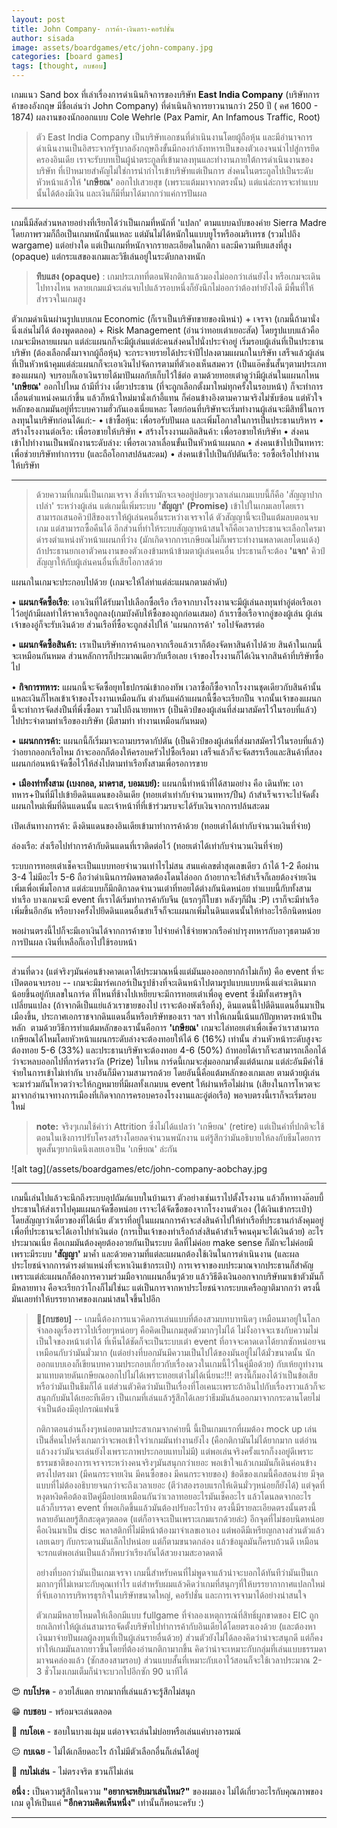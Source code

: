 ```yaml
---
layout: post
title: John Company- การค้า-เงินตรา-คอรัปชั่น
author: sisada
image: assets/boardgames/etc/john-company.jpg
categories: [board games]
tags: [thought, กบชอบ]
---
```

เกมแนว Sand box ที่เล่าเรื่องการดำเนินกิจการของบริษัท **East India Company** (บริษัทการค้าของอังกฤษ มีชื่อเล่นว่า John Company) ที่ดำเนินกิจการยาวนานกว่า 250 ปี ( คศ 1600 - 1874) ผลงานของนักออกแบบ Cole Wehrle (Pax Pamir, An Infamous Traffic, Root)

> ตัว East India Company เป็นบริษัทเอกชนที่ดำเนินงานโดยผู้ถือหุ้น และมีอำนาจการดำเนินงานเป็นอิสระจากรัฐบาลอังกฤษถึงขั้นมีกองกำลังทหารเป็นของตัวเองจนนำไปสู่การยึดครองอินเดีย เราจะรับบทเป็นผู้นำตระกูลที่เข้ามาลงทุนและทำงานภายใต้การดำเนินงานของบริษัท ที่เป้าหมายสำคัญไม่ใช่การนำกำไรเข้าบริษัทแต่เป็นการ ส่งคนในตระกูลไปเป็นระดับหัวหน้าแล้วให้ **'เกษียณ'** ออกไปเสวยสุข (เพราะแต้มมาจากตรงนั้น) แต่แน่ล่ะการจะทำแบบนั้นได้ต้องมีเงิน และเงินก็มีที่มาได้มากกว่าแค่การปันผล




---



เกมนี้มีสัดส่วนหลายอย่างที่เรียกได้ว่าเป็นเกมที่หนักที่ 'แปลก' ตามแบบฉบับของค่าย Sierra Madre โดยภาพรวมก็ถือเป็นเกมหนักนั้นแหละ แต่มันไม่ได้หนักในแบบยูโรหรืออเมริเทรช (รวมไปถึง wargame) แต่อย่างใด แต่เป็นเกมที่หนักจากรายละเอียดในกติกา และมีความทึบแสงที่สูง (opaque) แต่กระแสของเกมและวิธีเล่นอยู่ในระดับกลางหนัก

> **ทึบแสง (opaque)** : เกมประเภทที่ตอนฟังกติกาแล้วมองไม่ออกว่าเล่นยังไง หรือเกมจะเดินไปทางไหน หลายเกมแม้จะเล่นจบไปแล้วรอบหนึ่งก็ยังนึกไม่ออกว่าต้องทำยังไงดี มีพื้นที่ให้สำรวจในเกมสูง


ตัวเกมดำเนินผ่านรูปแบบเกม Economic (ก็เราเป็นบริษัทขายของนิหน่า) + เจรจา (เกมนี้ถ้ามานั่งนิ่งเล่นไม่ได้ ต้องพูดตลอด) + Risk Management (อ่านว่าทอยเต๋าเยอะสัด) โดยรูปแบบแล้วคือเกมจะมีหลายแผนก แต่ล่ะแผนกก็จะมีผู้เล่นแต่ล่ะคนส่งคนไปนั่งประจำอยู่ เริ่มรอบผู้เล่นที่เป็นประธานบริษัท (ต้องเลือกตั้งมาจากผู้ถือหุ้น) จะกระจายรายได้ประจำปีไปลงตามแผนกในบริษัท เสร็จแล้วผู้เล่นที่เป็นหัวหน้าคุมแต่ล่ะแผนกก็จะเอาเงินไปจัดการตามที่ตัวเองเห็นสมควร (เป็นแอ๊คชั่นสั้นๆตามประเภทของแผนก) จบรอบก็เอาเงินรายได้มาปันผลกับเก็บไว้ใช้ต่อ ตามด้วยทอยเต๋าดูว่ามีผู้เล่นในแผนกไหน **'เกษียณ'** ออกไปไหม ถ้ามีที่ว่าง เดี๋ยวประธาน (ที่จะถูกเลือกตั้งมาใหม่ทุกครั้งในรอบหน้า) ก็จะทำการเลื่อนตำแหน่งคนเก่าขึ้น แล้วก็หน้าใหม่มานั่งเก้าอี้แทน ก็ค่อนข้างอิงตามความจริงไม่ซับซ้อน แต่หัวใจหลักของเกมมันอยู่ที่ระบบความฮั่วกันเองเนี่ยแหละ โดยก่อนที่บริษัทจะเริ่มทำงานผู้เล่นจะมีสิทธิ์ในการลงทุนในบริษัทก่อนได้แก่:-
• เข้าซื้อหุ้น: เพื่อรอรับปันผล และเพิ่มโอกาสในการเป็นประธานบริหาร
• สร้างโรงงานต่อเรือ: เพื่อรอขายให้บริษัท
• สร้างโรงงานผลิตสินค้า: เพื่อรอขายให้บริษัท
• ส่งคนเข้าไปทำงานเป็นพนักงานระดับล่าง: เพื่อรอเวลาเลื่อนขั้นเป็นหัวหน้าแผนกก
• ส่งคนเข้าไปเป็นทหาร: เพื่อช่วยบริษัททำการรบ (และถือโอกาสปล้นสะดม)
• ส่งคนเข้าไปเป็นกัปตันเรือ: รอซื้อเรือไปทำงานให้บริษัท




---



> ด้วยความที่เกมนี้เป็นเกมเจรจา สิ่งที่เรามักจะเจออยู่บ่อยๆเวลาเล่นเกมแบบนี้ก็คือ 'สัญญาปากเปล่า' ระหว่างผู้เล่น แต่เกมนี้เพิ่มระบบ **'สัญญา' (Promise)** เข้าไปในเกมเลยโดยเราสามารถเสนอคิวป์สีของเราให้ผู้เล่นคนอื่นระหว่างเจรจาได้ ตัวสัญญานี้จะเป็นแต้มลบตอนจบเกม แต่สามารถซื้อคืนได้ อีกส่วนที่ทำให้ระบบสัญญาหน้าสนใจก็คือเวลาประธานจะเลือกใครมาดำรงตำแหน่งหัวหน้าแผนกที่ว่าง (มักเกิดจากการเกษียณไม่ก็เพราะทำงานพลาดเลยโดนเด้ง) ถ้าประธานยกเอาตัวคนงานของตัวเองข้ามหน้าข้ามตาผู้เล่นคนอื่น ประธานก็จะต้อง **'แจก'** คิวป์สัญญาให้กับผู้เล่นคนอื่นที่เสียโอกาสด้วย


แผนกในเกมจะประกอบไปด้วย (เกมจะให้ไล่ทำแต่ล่ะแผนกตามลำดับ)

• **แผนกจัดซื้อเรือ**: เอาเงินที่ได้รับมาไปเลือกซื้อเรือ เรือจากบางโรงงานจะมีผู้เล่นลงทุนทำอู่ต่อเรือเอาไว้อยู่ถ้ามีผลทำให้ราคาเรือถูกลง(เกมบังคับให้ซื้อของถูกก่อนเสมอ) ถ้าเราซื้อเรือจากอู่ของผู้เล่น ผู้เล่นเจ้าของอู่ก็จะรับเงินด้วย ส่วนเรือที่ซื้อจะถูกส่งไปให้ 'แผนกการค้า' รอไปจัดสรรต่อ

• **แผนกจัดซื้อสินค้า:** เราเป็นบริษัทการค้านอกจากเรือแล้วเราก็ต้องจัดหาสินค้าไปด้วย สินค้าในเกมนี้จะเหมือนกันหมด ส่วนหลักการก็ประมาณเดียวกับเรือเลย เจ้าของโรงงานก็ได้เงินจากสินค้าที่บริษัทซื้อไป

• **กิจการทหาร:** แผนกนี้จะจัดซื้อยุทโธปกรณ์เข้ากองทัพ เวลาซื้อก็ซื้อจากโรงงานชุดเดียวกับสินค้านั้นแหละเงินก็ไหลเข้าเจ้าของโรงงานเหมือนกัน ต่างกันแค่ถ้าแผนกนี้ซื้อจะเรียกปืน จากนั้นเจ้าของแผนกนี้จะทำการจัดส่งปืนที่พึ่งซื้อมา รวมไปถึงนายทหาร (เป็นคิวป์ของผู้เล่นที่ส่งมาสมัครไว้ในรอบที่แล้ว) ไปประจำตามท่าเรือของบริษัท (มีสามท่า ทำงานเหมือนกันหมด)

• **แผนกการค้า:** แผนกนี้ก็เริ่มมาจะถามบรรดากัปตัน (เป็นคิวป์ของผู้เล่นที่ส่งมาสมัครไว้ในรอบที่แล้ว) ว่าอยากออกเรือไหม ถ้าจะออกก็ต้องให้ครอบครัวไปซื้อเรือมา เสร็จแล้วก็จะจัดสรรเรือและสินค้าที่สองแผนกก่อนหน้าจัดซื้อไว้ให้ส่งไปตามท่าเรือทั้งสามเพื่อรอการขาย

• **เมืองท่าทั้งสาม (เบงกอล, มาดราส, บอมเบย์):** แผนกนี้ทำหน้าที่ได้สามอย่าง คือ
เดินทัพ: เอาทหาร+ปืนที่มีไปเข้ายึดดินแดนของอินเดีย (ทอยเต๋าเท่ากับจำนวนทหาร/ปืน) ถ้าสำเร็จเราจะไปจัดตั้งแผนกใหม่เพิ่มที่ดินแดนนั้น และเจ้าหน้าที่ที่เข้าร่วมรบจะได้รับเงินจากการปล้นสะดม


เปิดเส้นทางการค้า: ดึงดินแดนของอินเดียเข้ามาทำการค้าด้วย (ทอยเต๋าได้เท่ากับจำนวนเงินที่จ่าย)


ล่องเรือ: ส่งเรือไปทำการค้ากับดินแดนที่เราติดต่อไว้ (ทอยเต๋าได้เท่ากับจำนวนเงินที่จ่าย)


ระบบการทอยเต๋าเช็คจะเป็นแบบทอยจำนวนเท่าไรไม่สน สนแค่เลขต่ำสุดเลขเดียว ถ้าได้ 1-2 คือผ่าน 3-4 ไม่มีอะไร 5-6 ถือว่าดำเนินการผิดพลาดต้องโดนไล่ออก ถ้าอยากจะให้สำเร็จก็เลยต้องจ่ายเงินเพิ่มเพื่อเพิ่มโอกาส แต่ล่ะแบบก็มีกติกาลดจำนวนเต๋าที่ทอยได้ต่างกันนิดหน่อย ทำแบบนี้กับทั้งสามท่าเรือ บางเกมจะมี event ที่เราได้เริ่มทำการค้ากับจีน (แรกๆก็ใบชา หลังๆก็ฝิ่น :P) เราก็จะมีท่าเรือเพิ่มขึ้นอีกอัน หรือบางครั้งไปยึดดินแดนอื่นสำเร็จก็จะแผนกเพิ่มในดินแดนนั้นให้ทำอะไรอีกนิดหน่อย

พอผ่านตรงนี้ไปก็จะมีเอาเงินได้จากการค้าขาย ไปจ่ายค่าใช้จ่ายพวกเรือค่าบำรุงทหารกับอาวุธตามด้วยการปันผล เงินที่เหลือก็เอาไปใช้รอบหน้า



---



ส่วนที่ดวง (แต่จริงๆมันค่อนข้างคาดเดาได้ประมาณหนึ่งแต่มันมองออกยากถ้าไม่เก็ท) คือ event ที่จะเปิดตอนจบรอบ -- เกมจะมีมาร์คเกอร์เป็นรูปช้างที่จะเดินหน้าไปตามรูปแบบแบบหนึ่งแต่จะเดินมากน้อยขึ้นอยู่กับเลขในการ์ด ที่ไหนที่ช้างไปเหยียบจะมีการทอยเต๋าเพื่อดู event ซึ่งมีทั้งเศรษฐกิจเปลี่ยนแปลง (ถ้าจากดีเป็นแย่แล้วเราขายของไป เราจะต้องพังเรือทิ้ง), ดินแดนนี้ไปตีดินแดนอื่นมาเป็นเมืองขึ้น, ประกาศเอกราชจากดินแดนอื่นหรือบริษัทของเรา ฯลฯ ทำให้เกมนี้เน้นแก้ปัญหาตรงหน้าเป็นหลัก  ตามด้วยวิธีการทำแต้มหลักของเรานั้นคือการ **'เกษียณ'** เกมจะไล่ทอยเต๋าเพื่อเช็คว่าเราสามารถเกษียณได้ไหมโดยหัวหน้าแผนกระดับล่างจะต้องทอยให้ได้ 6 (16%) เท่านั้น ส่วนหัวหน้าระดับสูงจะต้องทอย 5-6 (33%) และประธานบริษัทจะต้องทอย 4-6 (50%) ถ้าทอยได้เราก็จะสามารถเลือกได้ว่าจะหลบออกไปที่การ์ดรางวัล (Prize) ใบไหน การ์ดนี้เกมจะสุ่มออกมาตั้งแต่ต้นเกม แต่ล่ะอันมีค่าใช้จ่ายในการเข้าไม่เท่ากัน บางอันก็มีความสามารถด้วย โดยอันนี้คือแต้มหลักของเกมเลย ตามด้วยผู้เล่นจะมาร่วมกันโหวตว่าจะให้กฎหมายที่มีผลทั้งเกมบน event ให้ผ่านหรือไม่ผ่าน (เสียงในการโหวตจะมาจากอำนาจทางการเมืองที่เกิดจากการครอบครองโรงงานและอู่ต่อเรือ) พอจบตรงนี้เราก็จะเริ่มรอบใหม่

> **note:** จริงๆเกมใช้คำว่า Attrition ซึ่งไม่ได้แปลว่า 'เกษียณ' (retire) แต่เป็นคำที่ปกติจะใช้ตอนในเชิงการปรับโครงสร้างโดยลดจำนวนพนักงาน แต่รู้สึกว่ามันอธิบายให้ลงกับธีมโดยการพูดสั้นๆยากนิดนึงเลยเอาเป็น 'เกษียณ' ล่ะกัน

![alt tag](/assets/boardgames/etc/john-company-aobchay.jpg

---



เกมนี้เล่นไปแล้วจะนึกถึงระบบอุปถัมภ์แบบในบ้านเรา ตัวอย่างเช่นเราไปตั้งโรงงาน แล้วก็หาทางล๊อบบี้ประธานให้ส่งเราไปคุมแผนกจัดซื้อหน่อย เราจะได้จัดซื้อของจากโรงงานตัวเอง (ได้เงินเข้ากระเป๋า) โดยสัญญาว่าเดี๋ยวของที่ได้เนี่ย ตัวเราที่อยู่ในแผนกการค้าจะส่งสินค้าไปให้ท่าเรือที่ประธานกำลังคุมอยู่ เพื่อที่ประธานจะได้เอาไปทำเงินต่อ (การเป็นเจ้าของท่าเรือถ้าส่งสินค้าสำเร็จคนคุมจะได้เงินด้วย) อะไรประมาณเนี่ย คือเกมมันต้องคุยต้องอวยกันเป็นระบบ ดีลที่ไม่ค่อย make sense ก็มักจะไม่ค่อยมีเพราะมีระบบ **'สัญญา'** มาค้ำ และด้วยความที่แต่ละแผนกต้องใช้เงินในการดำเนินงาน (และผลประโยชน์จากการดำรงตำแหน่งที่จะหาเงินเข้ากระเป๋า) การเจรจาของบประมาณจากประธานก็สำคัญ เพราะแต่ล่ะแผนกก็ต้องการความร่วมมือจากแผนกอื่นๆด้วย แล้ววิธีดึงเงินออกจากบริษัทมาเข้าตัวมันก็มีหลายทาง คือจะเรียกว่าโกงก็ไม่ใช่นะ แต่เป็นการจากหาประโยชน์จากระบบเครือญาติมากกว่า ตรงนี้มันเลยทำให้บรรยากาศของเกมน่าสนใจขึ้นไปอีก

> 🐸**[กบชอบ]** -- เกมนี้ต้องการแนวคิดการเล่นแบบที่ต้องสวมบทบาทนิดๆ เหมือนมาอยู่ในโลกจำลองดูเรื่องราวไปเรื่อยๆหน่อยๆ คือคิดเป็นเกมสุดตัวมากๆไม่ได้ ไม่งั้งอาจจะเซงกับความไม่เป็นใจของหน้าเต๋าได้ ที่เห็นได้ชัดก็จะเป็นระบบเต๋า event ที่อาจจะคาดเดาได้ยากซักหน่อยจนเหมือนกับว่ามันมั่วมาก (แต่อย่างที่บอกมันมีความเป็นไปได้ของมันอยู่ไม่ได้มั่วขนาดนั้น นักออกแบบเองก็เขียนบทความประกอบเกี่ยวกับเรื่องดวงในเกมนี้ไว้ในคู่มือด้วย) กับเห้ยกูทำงานมาแทบตายดันเกษียณออกไปไม่ได้เพราะทอยเต๋าไม่ได้เนี่ยนะ!!! ตรงนี้ก็มองได้ว่าเป็นข้อเสีย หรือว่ามันเป็นธีมก็ได้ แต่ส่วนตัวคิดว่ามันเป็นเรื่องที่โอเคนะเพราะถ้าอินไปกับเรื่องราวแล้วก็จะสนุกกับมันได้เยอะทีเดียว เป็นเกมที่เล่นแล้วรู้สึกได้เลยว่าธีมมันล้นออกมาจากกระดานโดยไม่จำเป็นต้องมีอุปกรณ์แฟนซี
> 
> กติกาตอนอ่านก็งงๆหน่อยตามประสาเกมจากค่ายนี้ นี้เป็นเกมแรกที่ผมต้อง mock up เล่นเป็นสี่คนไปครึ่งเกมกว่าจะพอเข้าใจว่าเกมมันทำงานยังไง (คือกติกามันไม่ได้ยากมาก แต่อ่านแล้วงงว่ามันจะเล่นยังไงเพราะภาพประกอบแทบไม่มี) แต่พอเล่นจริงครั้งแรกก็งงอยู่ดีเพราะธรรมชาติของการเจรจาระหว่างคนจริงๆมันสนุกกว่าเยอะ พอเข้าใจแล้วเกมมันก็เดินค่อนข้างตรงไปตรงมา (มีคนกระจายเงิน มีคนซื้อของ มีคนกระจายของ) ข้อดีของเกมนี้คือสอนง่าย มีจุดแบบที่ไม่ต้องอธิบายจนกว่าจะถึงเวลาเยอะ (ตีว่าสองรอบแรกให้เดินมั่วๆหน่อยก็ยังได้) แต่จุดที่หงุดหงิดคือต้องเปิดคู่มือบ่อยเหมือนกันว่าเวลาทอยอะไรมันเช็คอะไร แล้วโดนลดจากอะไร แล้วก็บรรดา event ที่พอเกิดขึ้นแล้วมันต้องปรับอะไรบ้าง ตรงนี้มีรายละเอียดตรงนั้นตรงนี้หลายอันเลยรู้สึกสะดุดๆตลอด (แต่ก็อาจจะเป็นเพราะเกมแรกด้วยล่ะ) อีกจุดที่ไม่ชอบนิดหน่อยคือเงินมาเป็น disc พลาสติกที่ไม่มีหน้าต้องมาจำเลขเอาเอง แต่พอดีมีเหรียญกลางส่วนตัวแล้วเลยเฉยๆ กับกระดานมันเล็กไปหน่อย แต่ก็ตามขนาดกล่อง แล้วข้อมูลมันก็ครบถ้วนดี เหมือนจะรกแต่พอเล่นเป็นแล้วก็พบว่าเรียงกันได้สวยงามสะอาดตาดี
> 
> อย่างที่บอกว่ามันเป็นเกมเจรจา เกมนี้สำหรับคนที่ไม่พูดจาแล้วน่าจะบอกได้ทันทีว่ามันเป็นเกมกากๆที่ไม่เหมาะกับคุณเท่าไร แต่สำหรับผมแล้วคิดว่าเกมที่สนุกๆที่ให้บรรยากากาศแปลกใหม่ที่จับเอาการบริหารธุรกิจในบริษัทขนาดใหญ่, คอรัปชั่น และการเจรจามาได้อย่างน่าสนใจ
> 
> ตัวเกมมีหลายโหมดให้เลือกมีแบบ fullgame ที่จำลองเหตุการณ์ที่สิทธิ์ผูกขาดของ EIC ถูกยกเลิกทำให้ผู้เล่นสามารถจัดตั้งบริษัทไปทำการค้ากับอินเดียได้โดยตรงเองด้วย (และต้องหาเงินมาจ่ายปันผลผู้ลงทุนที่เป็นผู้เล่นรายอื่นด้วย) ส่วนตัวยังไม่ได้ลองคิดว่าน่าจะสนุกดี แต่ก็คงทำให้เกมมันลากยาวขึ้นโดยที่ต้องอ่านกติกามากขึ้น คิดว่าน่าจะเหมาะกับกลุ่มที่เล่นแบบธรรมดามาจนคล่องแล้ว (ซักสองสามรอบ) ส่วนแบบสั้นที่เหมาะกับเอาไว้สอนก็จะใช้เวลาประมาณ 2-3 ชั่วโมงเกมเต็มก็น่าจะบวกไปอีกซัก 90 นาทีได้


😍 **กบโปรด** - อวยไส้แตก ยากมากที่เล่นแล้วจะรู้สึกไม่สนุก

😁 **กบชอบ** - พร้อมจะเล่นตลอด

🙂 **กบโอเค** - ชอบในบางแง่มุม แต่อาจจะเล่นไม่บ่อยหรือเล่นแค่บางอารมณ์

😐 **กบเฉย** - ไม่ได้เกลียดอะไร ถ้าไม่มีตัวเลือกอื่นก็เล่นได้อยู่

🖕 **กบไม่เล่น** - ไม่ตรงจริต ชวนก็ไม่เล่น

**อนึ่ง :** เป็นความรู้สึกในความ **"อยากจะหยิบมาเล่นไหม?"** ของผมเอง ไม่ได้เกี่ยวอะไรกับคุณภาพของเกม ดูให้เป็นแค่ **"อีกความคิดเห็นหนึ่ง"** เท่านั้นก็พอนะครับ :)



---



